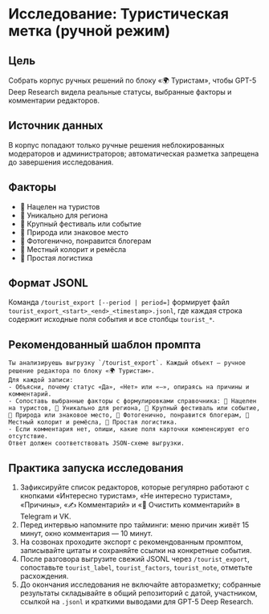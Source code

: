 # Исследование: Туристическая метка (ручной режим)

## Цель

Собрать корпус ручных решений по блоку «🌍 Туристам», чтобы GPT-5 Deep Research видела реальные статусы, выбранные факторы и комментарии редакторов.

## Источник данных

В корпус попадают только ручные решения неблокированных модераторов и администраторов; автоматическая разметка запрещена до завершения исследования.

## Факторы

- 🎯 Нацелен на туристов
- 🧭 Уникально для региона
- 🎪 Крупный фестиваль или событие
- 🌊 Природа или знаковое место
- 📸 Фотогенично, понравится блогерам
- 🍲 Местный колорит и ремёсла
- 🚆 Простая логистика

## Формат JSONL

Команда `/tourist_export [--period | period=]` формирует файл `tourist_export_<start>_<end>_<timestamp>.jsonl`, где каждая строка содержит исходные поля события и все столбцы `tourist_*`.

## Рекомендованный шаблон промпта

```
Ты анализируешь выгрузку `/tourist_export`. Каждый объект — ручное решение редактора по блоку «🌍 Туристам».
Для каждой записи:
- Объясни, почему статус «Да», «Нет» или «—», опираясь на причины и комментарий.
- Сопоставь выбранные факторы с формулировками справочника: 🎯 Нацелен на туристов, 🧭 Уникально для региона, 🎪 Крупный фестиваль или событие, 🌊 Природа или знаковое место, 📸 Фотогенично, понравится блогерам, 🍲 Местный колорит и ремёсла, 🚆 Простая логистика.
- Если комментария нет, опиши, какие поля карточки компенсируют его отсутствие.
Ответ должен соответствовать JSON-схеме выгрузки.
```

## Практика запуска исследования

1. Зафиксируйте список редакторов, которые регулярно работают с кнопками «Интересно туристам», «Не интересно туристам», «Причины», «✍️ Комментарий» и «🧽 Очистить комментарий» в Telegram и VK.
2. Перед интервью напомните про тайминги: меню причин живёт 15 минут, окно комментария — 10 минут.
3. На созвонах проходите экспорт с рекомендованным промптом, записывайте цитаты и сохраняйте ссылки на конкретные события.
4. После разговора выгрузите свежий JSONL через `/tourist_export`, сопоставьте `tourist_label`, `tourist_factors`, `tourist_note`, отметьте расхождения.
5. До окончания исследования не включайте авторазметку; собранные результаты складывайте в общий репозиторий с датой, участником, ссылкой на `.jsonl` и краткими выводами для GPT-5 Deep Research.
